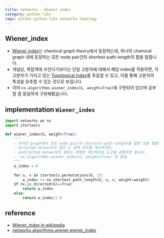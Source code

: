 ```yaml
---
title: networkx - Wiener index
category: python-libs
tags: python python-libs networkx topology
---
```


## Wiener_index

- [Wiener index](https://en.wikipedia.org/wiki/Wiener_index)는 chemical graph theory에서 등장하는데, 하나의 chemical graph 내에 등장하는 모든 node pair간의 shortest-path-length의 합을 말합니다. 
- 개념상, 복잡계에 쓰인다기보다는 단일 고분자에 대해서 해당 index를 적용하면, 각 고분자가 가지고 있는 [Topological index](https://en.wikipedia.org/wiki/Topological_index)를 추출할 수 있고, 이를 통해 고분자의 특성을 유추할 수 있는 것으로 보입니다. 
- 이미 `nx.algorithms.wiener_index(G, weight=True)`에 구현되어 있으며 공부할 겸 동일하게 구현해봤습니다.


## implementation `Wiener_index`

```python
import networkx as nx 
import itertools 

def wiener_index(G, weight=True): 
    """
    - 주어진 graph에서 모든 node pair의 shortest-path-length를 합한 것을 말합니다.
    - directed network의 경우 는 양쪽 모두를 계사하지만, 
    - undirected network의 경우는 한쪽만 계산하므로 1/2를 곱해주면 됩니다.
    - `nx.algorithms.wiener_index(G, weight=True)`와 동일.
    """
    w_index = 0 
    
    for u, v in itertools.permutations(G, 2):
        w_index += nx.shortest_path_length(G, u, v, weight=weight)
    if nx.is_directed(G)==True: 
        return w_index
    else: 
        return w_index/2.0
```

## reference

- [Wiener_index in wikipedia](https://en.wikipedia.org/wiki/Wiener_index)
- [networkx.algorithms.wiener.wiener_index](https://networkx.github.io/documentation/stable/reference/algorithms/generated/networkx.algorithms.wiener.wiener_index.html#networkx.algorithms.wiener.wiener_index)
